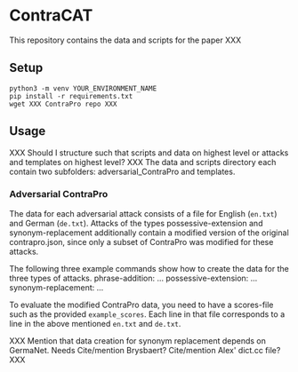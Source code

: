 # ContraCAT

This repository contains the data and scripts for the paper XXX

## Setup
```
python3 -m venv YOUR_ENVIRONMENT_NAME
pip install -r requirements.txt
wget XXX ContraPro repo XXX
```

## Usage
XXX Should I structure such that scripts and data on highest level or attacks and templates on highest level? XXX
The data and scripts directory each contain two subfolders: adversarial_ContraPro and templates.
### Adversarial ContraPro
The data for each adversarial attack consists of a file for English (`en.txt`) and German (`de.txt`).
Attacks of the types possessive-extension and synonym-replacement additionally contain a modified version of the original contrapro.json, since only a subset of ContraPro was modified for these attacks.

The following three example commands show how to create the data for the three types of attacks.
phrase-addition:
...
possessive-extension:
...
synonym-replacement:
...

To evaluate the modified ContraPro data, you need to have a scores-file such as the provided `example_scores`.
Each line in that file corresponds to a line in the above mentioned `en.txt` and `de.txt`.



XXX
Mention that data creation for synonym replacement depends on GermaNet. Needs 
Cite/mention Brysbaert?
Cite/mention Alex' dict.cc file?
XXX